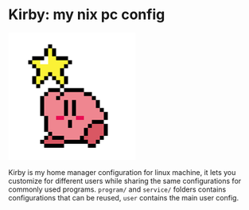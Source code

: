 # Kirby: my nix pc config


![kirby](./static/kirby.png)

Kirby is my home manager configuration for linux machine, it lets you customize for different users while sharing the same configurations for commonly used programs. `program/` and `service/` folders contains configurations that can be reused, `user` contains the main user config.
